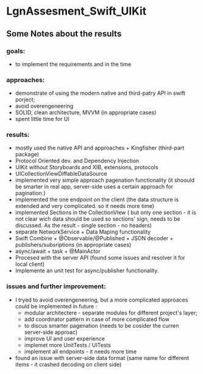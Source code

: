 # LgnAssesment_Swift_UIKit



## Some Notes about the results

### goals:

-  to implement the requirements  and in the time

### approaches:

- demonstrate of using the modern native and third-patry API in swift porject;
- avoid overengeneering
- SOLID, clean architecture, MVVM (in appropriate cases)
- spent little time for UI

### results:

- mostly used the native API and approaches + Kingfisher (third-part package)
- Protocol Oriented dev. and Dependency Injection
- UIKit without Storyboards and XIB, extensions, protocols
- UICollectionViewDiffableDataSource
- implemented very simple approach pagenation functionality (it shoould be smarter in real app, server-side   uses a certain approach for pagination.)
- implemented the one endpoint on the client (the data structure is extended and very complicated. so it needs more time)
- implemented Sections in the CollectionVIew ( but only one section -  it is not clear wich data should be used so sections' sign, needs to be discussed. As the result - single section - no headers)
- separate NetworkService + Data Maping functionality
- Swift Combine + @Observable/@Published + JSON decoder + publishers/subsriptions (in appropriate cases)
- async/await + task + @MainActor
- Procesed with the server API (found some issues and resolver it for local client)
- Implemente an unit test for async/publisher functionality.

### issues and further improvement:

- I tryed to avoid overengeneering, but a more complicated approaces could be implemented in future :
  - modular architectere - separate modules for different project's layer;  
  - add coordinator pattern in case of more complicated flow
  - to discus smarter pagenation (needs to be cosider the curren server-side approac)
  - improve UI and user experience
  - implemet more UnitTests / UITests 
  - implement all endpoints  - it needs more time
- found an issue with server-side data format (same name for different items - it crashed decoding on client side)
